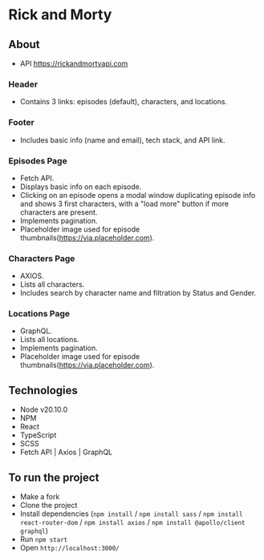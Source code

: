 # Rick and Morty

## About
- API https://rickandmortyapi.com

### Header
- Contains 3 links: episodes (default), characters, and locations.

### Footer
- Includes basic info (name and email), tech stack, and API link.

### Episodes Page
- Fetch API.
- Displays basic info on each episode.
- Clicking on an episode opens a modal window duplicating episode info and shows 3 first characters, with a "load more" button if more characters are present.
- Implements pagination.
- Placeholder image used for episode thumbnails(https://via.placeholder.com).

### Characters Page
- AXIOS.
- Lists all characters.
- Includes search by character name and filtration by Status and Gender.

### Locations Page
- GraphQL.
- Lists all locations.
- Implements pagination.
- Placeholder image used for episode thumbnails(https://via.placeholder.com).

## Technologies
- Node v20.10.0
- NPM
- React
- TypeScript
- SCSS
- Fetch API | Axios | GraphQL

## To run the project
- Make a fork
- Clone the project
- Install dependencies (`npm install` / `npm install sass` / `npm install react-router-dom` / `npm install axios` / `npm install @apollo/client graphql`)
- Run `npm start`
- Open `http://localhost:3000/`